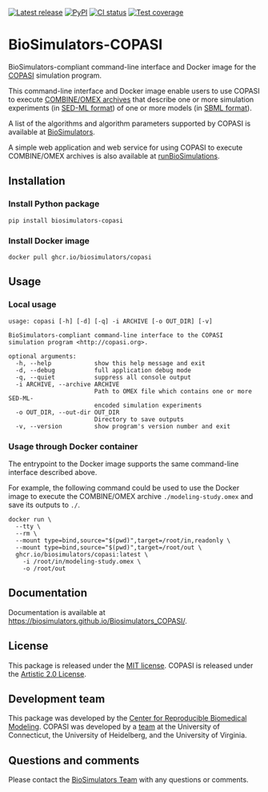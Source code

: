 [![Latest release](https://img.shields.io/github/v/tag/biosimulators/Biosimulators_COPASI)](https://github.com/biosimulations/Biosimulators_COPASI/releases)
[![PyPI](https://img.shields.io/pypi/v/biosimulators_copasi)](https://pypi.org/project/biosimulators_copasi/)
[![CI status](https://github.com/biosimulators/Biosimulators_COPASI/workflows/Continuous%20integration/badge.svg)](https://github.com/biosimulators/Biosimulators_COPASI/actions?query=workflow%3A%22Continuous+integration%22)
[![Test coverage](https://codecov.io/gh/biosimulators/Biosimulators_COPASI/branch/dev/graph/badge.svg)](https://codecov.io/gh/biosimulators/Biosimulators_COPASI)


# BioSimulators-COPASI
BioSimulators-compliant command-line interface and Docker image for the [COPASI](http://copasi.org/) simulation program.

This command-line interface and Docker image enable users to use COPASI to execute [COMBINE/OMEX archives](https://combinearchive.org/) that describe one or more simulation experiments (in [SED-ML format](https://sed-ml.org)) of one or more models (in [SBML format](http://sbml.org])).

A list of the algorithms and algorithm parameters supported by COPASI is available at [BioSimulators](https://biosimulators.org/simulators/copasi).

A simple web application and web service for using COPASI to execute COMBINE/OMEX archives is also available at [runBioSimulations](https://run.biosimulations.org).

## Installation

### Install Python package
```
pip install biosimulators-copasi
```

### Install Docker image
```
docker pull ghcr.io/biosimulators/copasi
```

## Usage

### Local usage
```
usage: copasi [-h] [-d] [-q] -i ARCHIVE [-o OUT_DIR] [-v]

BioSimulators-compliant command-line interface to the COPASI simulation program <http://copasi.org>.

optional arguments:
  -h, --help            show this help message and exit
  -d, --debug           full application debug mode
  -q, --quiet           suppress all console output
  -i ARCHIVE, --archive ARCHIVE
                        Path to OMEX file which contains one or more SED-ML-
                        encoded simulation experiments
  -o OUT_DIR, --out-dir OUT_DIR
                        Directory to save outputs
  -v, --version         show program's version number and exit
```

### Usage through Docker container
The entrypoint to the Docker image supports the same command-line interface described above.

For example, the following command could be used to use the Docker image to execute the COMBINE/OMEX archive `./modeling-study.omex` and save its outputs to `./`.

```
docker run \
  --tty \
  --rm \
  --mount type=bind,source="$(pwd)",target=/root/in,readonly \
  --mount type=bind,source="$(pwd)",target=/root/out \
  ghcr.io/biosimulators/copasi:latest \
    -i /root/in/modeling-study.omex \
    -o /root/out
```

## Documentation
Documentation is available at https://biosimulators.github.io/Biosimulators_COPASI/.

## License
This package is released under the [MIT license](LICENSE). COPASI is released under the [Artistic 2.0 License](http://copasi.org/Download/License/).

## Development team
This package was developed by the [Center for Reproducible Biomedical Modeling](http://reproduciblebiomodels.org). COPASI was developed by a [team](http://copasi.org/About/Team/) at the University of Connecticut, the University of Heidelberg, and the University of Virginia.

## Questions and comments
Please contact the [BioSimulators Team](mailto:info@biosimulators.org) with any questions or comments.

